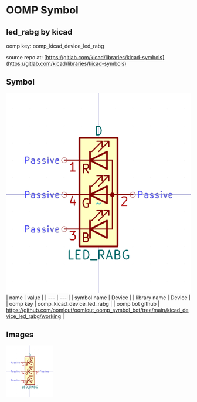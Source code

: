 # OOMP Symbol  
## led_rabg  by kicad  
  
oomp key: oomp_kicad_device_led_rabg  
  
source repo at: [https://gitlab.com/kicad/libraries/kicad-symbols](https://gitlab.com/kicad/libraries/kicad-symbols)  
## Symbol  
  
[![working.png](working_600.png)](working.png)  
| name | value | 
| --- | --- | 
| symbol name | Device | 
| library name | Device | 
| oomp key | oomp_kicad_device_led_rabg | 
| oomp bot github | https://github.com/oomlout/oomlout_oomp_symbol_bot/tree/main/kicad_device_led_rabg/working | 
## Images  
  
[![working.png](working_140.png)](working.png)  
